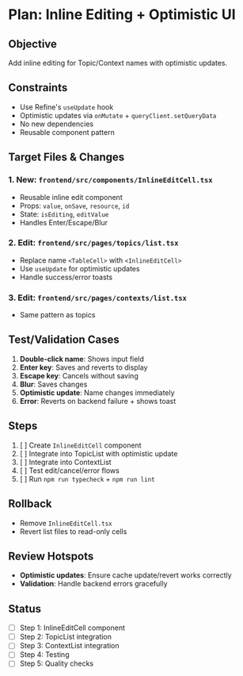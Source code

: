 # Plan: Inline Editing + Optimistic UI

## Objective
Add inline editing for Topic/Context names with optimistic updates.

## Constraints
- Use Refine's `useUpdate` hook
- Optimistic updates via `onMutate` + `queryClient.setQueryData`
- No new dependencies
- Reusable component pattern

## Target Files & Changes

### 1. **New: `frontend/src/components/InlineEditCell.tsx`**
- Reusable inline edit component
- Props: `value`, `onSave`, `resource`, `id`
- State: `isEditing`, `editValue`
- Handles Enter/Escape/Blur

### 2. **Edit: `frontend/src/pages/topics/list.tsx`**
- Replace name `<TableCell>` with `<InlineEditCell>`
- Use `useUpdate` for optimistic updates
- Handle success/error toasts

### 3. **Edit: `frontend/src/pages/contexts/list.tsx`**
- Same pattern as topics

## Test/Validation Cases
1. **Double-click name**: Shows input field
2. **Enter key**: Saves and reverts to display
3. **Escape key**: Cancels without saving
4. **Blur**: Saves changes
5. **Optimistic update**: Name changes immediately
6. **Error**: Reverts on backend failure + shows toast

## Steps
1. [ ] Create `InlineEditCell` component
2. [ ] Integrate into TopicList with optimistic update
3. [ ] Integrate into ContextList
4. [ ] Test edit/cancel/error flows
5. [ ] Run `npm run typecheck` + `npm run lint`

## Rollback
- Remove `InlineEditCell.tsx`
- Revert list files to read-only cells

## Review Hotspots
- **Optimistic updates**: Ensure cache update/revert works correctly
- **Validation**: Handle backend errors gracefully

## Status
- [ ] Step 1: InlineEditCell component
- [ ] Step 2: TopicList integration
- [ ] Step 3: ContextList integration
- [ ] Step 4: Testing
- [ ] Step 5: Quality checks
